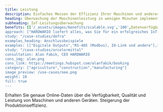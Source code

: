 ```yaml
---
title: Leistung 
description: Einfaches Messen der Effizienz Ihrer Maschinen und anderer Anlagen in der Fertigung, Landwirtschaft und anderen Branchen. 
heading: Überwachung der Maschinenleistung in wenigen Minuten implementiert 
subheading: IoT-Leistungsüberwachung 
benefits: [['/_assets/images/benefits/scalable.svg','100',Datenverfügbarkeit und -genauigkeit','Genaue Daten von angeschlossenen Maschinen sind sofort online auf Telefonen und Computern verfügbar.'],['/_assets/images/benefits/implementation.svg','100','Höhere Effizienz','Informationen über Tempo, Ausfallzeiten, Produktion und Qualität führen zu höherer Produktionseffizienz (OEE).'],['/_assets/images/benefits/simple.svg','75','Prozesse überwachen','Überblick über Produktionsfluss, Pausenzeiten und Arbeitsabläufe.']] 
approach: ["HARDWARIO liefert alles, was Sie für ein erfolgreiches IoT-Leistungsüberwachungsprojekt benötigen - von Geräten bis hin zu Cloud-Umgebungen und APIs.", "Unsere Produkte und Dienstleistungen umfassen IoT-Geräte und -Sensoren, die einfach von überall aus über LPWAN-Netzwerke mit dem Internet verbunden werden können, Konnektivität, cloudbasiertes Gerätemanagement und APIs für die Integration mit anderen Systemen."] 
study: "/case-studies/defra" 
examples_heading: Anschlussbeispiele 
examples: [["Digitale Outputs","RS-485 (Modbus), IO-Link und andere"],["SPS-Ausgänge", "Trockenkontakt, Stromschleife und mehr"],["Nichtinvasive Überwachung", "Magnetische, optische und andere Sensoren"]] 
study: "/case-studies/arcelormittal" 
consultation: Alan Fabik, CEO HARDWARIO 
cons_img: alan.png 
cons_link: https://meetings.hubspot.com/alanfabik/booking 
category: ["agriculture","construction","manufacturing"] 
image_preview: /use-cases/oee.png 
weight: 10 
full: true
---
```


Erhalten Sie genaue Online-Daten über die Verfügbarkeit, Qualität und Leistung von Maschinen und anderen Geräten. Steigerung der Produktionseffizienz. 
